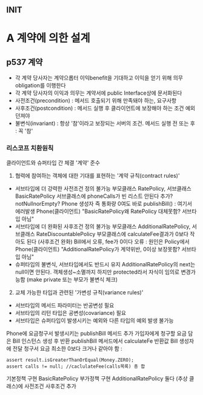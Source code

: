 ## INIT
# A 계약에 의한 설계 

## p537 계약
- 각 계약 당사자는 계약으롭터 이익benefit을 기대하고 이익을 얻기 위해 의무obligation를 이행한다
- 각 계약 당사자의 이익과 의무는 계약서에 public Interface상에 문서화된다
- 사전조건(precondition) : 메서드 호출되기 위해 만족돼야 하는, 요구사항
- 사후조건(postcondition) : 메서드 실행 후 클라이언트에 보장해야 하는 조건 예외 던져야 
- 불변식(invariant) : 항상 '참'이라고 보장되는 서버의 조건. 메서드 실행 전 또는 후 : 꼭 '참'

### 리스코프 치환원칙
클라이언트와 슈퍼타입 간 체결 '계약' 준수 
1. 협력에 참여하는 객체에 대한 기대를 표현하는 '계약 규칙(contract rules)' 
- 서브타입에 더 강력한 사전조건 정의 불가능
    부모클래스 RatePolicy, 서브클래스 BasicRatePolicy
    서브클래스에 phoneCalls가 빈 리스트 안된다 추가? notNullnorEmpty?
    Phone 생성자 즉 통화량 0여도 바로 publishBill() : 여기서 에러발생
    Phone(클라이언트) "BasicRatePolicy왜 RatePolicy 대체못함? 서브타입 아님"
- 서브타입에 더 완화된 사후조건 정의 불가능
    부모클래스 AdditionalRatePolicy, 서브클래스 RateDiscountablePolicy
    부모클래스에 calculateFee결과가 0보다 작아도 된다 (사후조건 완화)
    Bill에서 오류, fee가 0이다 오류 : 원인은 Policy에서
    Phone(클라이언트) "AdditionalRatePolicy가 계약위반, 0이상 보장못함? 서브타입 아님"
- 슈퍼타입의 불변식, 서브타입에서도 반드시 유지 
    AdditionalRatePolicy의 next는 null이면 안된다. 객체생성~소멸까지 
    하지만 protected라서 자식이 임의로 변경가능함 (make private 또는 부모가 불변식 체크)
    
    
2. 교체 가능한 타입과 관련된 '가변성 규칙(variance rules)'
- 서브타입의 메서드 파라미터는 반공변성 필요
- 서브타입의 리턴 타입은 공변성(covariance) 필요 
- 서브타입은 슈퍼타입이 발생시키는 예외와 다른 타입의 예외 발생 불가능 

Phone에 요금청구서 발생시키는 publishBill 메서드 추가 
가입자에게 청구할 요금 담은 Bill 인스턴스 생성 후 반환 
publishBill 메서드에서 calculateFe 반환값 Bill 생성자에 전달 
청구서 요금 최소한 0보다 크거나 같아야 함 :
```
assert result.isGreaterThanOrEqual(Money.ZERO);
assert calls != null; //caclulateFee(calls목록) 총 합 
```
기본정책 구현 BasicRatePolicy 부가정책 구현 AdditionalRatePolicy 둘다 (추상 클래스)에
사전조건 사후조건 추가

